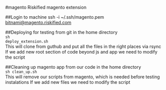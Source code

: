 #magento
Riskified magento extension

##Login to machine
ssh -i ~/.ssh/magento.pem bitnami@magento.riskified.com

##Deploying for testing from git
in the home directory 
<br>
<code>sh deploy_extension.sh </code>
<br>
This will clone from guthub and put all the files in the right places via rsync
If we add new root section of code beyond js and app we need to modify the script

##Cleaning up magento app from our code
in the home directory 
<br>
<code>sh clean_up.sh </code>
<br>
This will remove our scripts from magento, which is needed before testing instalations 
If we add new files we need to modify the script

